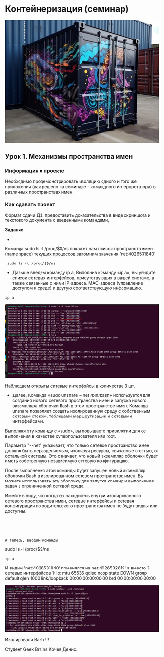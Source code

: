 ﻿# Контейнеризация (семинар)


![picture for containerization](https://github.com/DRain777/Containerization/blob/algoritm/source/super_conteiner.jpeg)

## Урок 1. Механизмы пространства имен

### **Информация о проекте**

Необходимо продемонстрировать изоляцию одного и того же приложения (как решено на семинаре - командного интерпретатора) в различных пространствах имен.

### **Как сдавать проект** 

Формат сдачи ДЗ: предоставить доказательства в виде скриншота и текстового документа с введенными командами,



**Задание**

* 
Команда sudo ls -l /proc/$$/ns  покажет нам список   пространств имен (name space)
 текущих  процессов.запомним значения  'net:4026531840'
```
 sudo ls -l /proc/$$/ns  
```


* Дальше введем команду ip a, Выполнив команду «ip a», вы увидите список сетевых интерфейсов,   присутствующих в вашей системе, а также связанные с ними IP-адреса, MAC-адреса (управление     доступом к среде) и другую соответствующую информацию.

```
ip a
```
![ps -afx](https://github.com/DRain777/Containerization/blob/algoritm/source/before.png)

Наблюдаем  открыты ситевые интерфэйсы в количестве 3 шт.


* Далее, 
Команда «sudo unshare --net /bin/bash» используется для создания нового сетевого пространства имен и запуска нового экземпляра оболочки Bash в этом пространстве имен. Команда unshare позволяет создать изолированную среду с собственным сетевым стеком, таблицами маршрутизации и сетевыми интерфейсами.

Выполняя эту команду с «sudo», вы повышаете привилегии для ее выполнения в качестве суперпользователя или root.

Параметр "--net" указывает, что только сетевое пространство имен должно быть неразделяемым, изолируя ресурсы, связанные с сетью, от остальной системы. Это означает, что новый экземпляр оболочки будет иметь собственную независимую сетевую конфигурацию.

После выполнения этой команды будет запущен новый экземпляр оболочки Bash в изолированном сетевом пространстве имен. Вы можете использовать эту оболочку для запуска команд и выполнения задач в ограниченной сетевой среде.

Имейте в виду, что когда вы находитесь внутри изолированного сетевого пространства имен, сетевые интерфейсы и сетевая конфигурация из родительского пространства имен не будут видны или доступны.
```


 

А теперь, вводим команды :
```
sudo ls -l /proc/$$/ns  
```
ip a
```
И видим 'net:4026531840' поменялся на net:4026532619' а вместо 3 сетевых интерфэйсов
1: lo: <LOOPBACK> mtu 65536 qdisc noop state DOWN group default qlen 1000
    link/loopback 00:00:00:00:00:00 brd 00:00:00:00:00:00


![ps -afx](https://github.com/DRain777/Containerization/blob/algoritm/source/after.png)

 Изолировали Bash !!!

Студент Geek Brains Кочев Денис.


```








